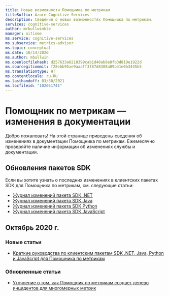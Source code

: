 ```yaml
---
title: Новые возможности Помощника по метрикам
titleSuffix: Azure Cognitive Services
description: Сведения о новых возможностях Помощника по метрикам.
services: cognitive-services
author: mrbullwinkle
manager: nitinme
ms.service: cognitive-services
ms.subservice: metrics-advisor
ms.topic: conceptual
ms.date: 10/14/2020
ms.author: mbullwin
ms.openlocfilehash: d257633a8218399cab1d40ab8e8fb3d819e1922d
ms.sourcegitcommit: f28ebb95ae9aaaff3f87d8388a09b41e0b3445b5
ms.translationtype: HT
ms.contentlocale: ru-RU
ms.lasthandoff: 03/30/2021
ms.locfileid: "102051741"
---
```

# <a name="metrics-advisor-whats-new-in-the-docs"></a>Помощник по метрикам — изменения в документации

Добро пожаловать! На этой странице приведены сведения об изменениях в документации Помощника по метрикам. Ежемесячно проверяйте наличие информации об изменениях службы и документации.

## <a name="sdk-updates"></a>Обновления пакетов SDK

Если вы хотите узнать о последних изменениях в клиентских пакетах SDK для Помощника по метрикам, см. следующие статьи: 

* [Журнал изменений пакета SDK .NET](https://github.com/Azure/azure-sdk-for-net/blob/master/sdk/metricsadvisor/Azure.AI.MetricsAdvisor/CHANGELOG.md)
* [Журнал изменений пакета SDK Java](https://github.com/Azure/azure-sdk-for-java/blob/master/sdk/metricsadvisor/azure-ai-metricsadvisor/CHANGELOG.md)
* [Журнал изменений пакета SDK Python](https://github.com/Azure/azure-sdk-for-python/blob/master/sdk/metricsadvisor/azure-ai-metricsadvisor/CHANGELOG.md)
* [Журнал изменений пакета SDK JavaScript](https://github.com/Azure/azure-sdk-for-js/blob/master/sdk/metricsadvisor/ai-metrics-advisor/CHANGELOG.md)

## <a name="october-2020"></a>Октябрь 2020 г.

### <a name="new-articles"></a>Новые статьи

* [Краткие руководства по клиентским пакетам SDK .NET, Java, Python и JavaScript для Помощника по метрикам](quickstarts/rest-api-and-client-library.md)

### <a name="updated-articles"></a>Обновленные статьи

* [Уточнение о том, как Помощник по метрикам создает дерево инцидентов для многомерных метрик](faq.md#how-does-metric-advisor-build-an-incident-tree-for-multi-dimensional-metrics)
